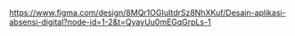 https://www.figma.com/design/8MQr1OGIuItdrSz8NhXKuf/Desain-aplikasi-absensi-digital?node-id=1-2&t=QyayUu0mEGqGrpLs-1
